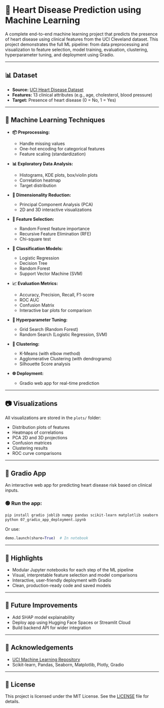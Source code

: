 
# 💓 Heart Disease Prediction using Machine Learning

A complete end-to-end machine learning project that predicts the presence of heart disease using clinical features from the UCI Cleveland dataset. This project demonstrates the full ML pipeline: from data preprocessing and visualization to feature selection, model training, evaluation, clustering, hyperparameter tuning, and deployment using Gradio.

---



## 📊 Dataset

- **Source:** [UCI Heart Disease Dataset](https://archive.ics.uci.edu/ml/datasets/heart+Disease)
- **Features:** 13 clinical attributes (e.g., age, cholesterol, blood pressure)
- **Target:** Presence of heart disease (0 = No, 1 = Yes)

---

## 🧠 Machine Learning Techniques

- **📦 Preprocessing:** 
  - Handle missing values
  - One-hot encoding for categorical features
  - Feature scaling (standardization)

- **📊 Exploratory Data Analysis:**
  - Histograms, KDE plots, box/violin plots
  - Correlation heatmap
  - Target distribution

- **🧬 Dimensionality Reduction:**
  - Principal Component Analysis (PCA)
  - 2D and 3D interactive visualizations

- **🎯 Feature Selection:**
  - Random Forest feature importance
  - Recursive Feature Elimination (RFE)
  - Chi-square test

- **🤖 Classification Models:**
  - Logistic Regression
  - Decision Tree
  - Random Forest
  - Support Vector Machine (SVM)

- **📈 Evaluation Metrics:**
  - Accuracy, Precision, Recall, F1-score
  - ROC AUC
  - Confusion Matrix
  - Interactive bar plots for comparison

- **🧪 Hyperparameter Tuning:**
  - Grid Search (Random Forest)
  - Random Search (Logistic Regression, SVM)

- **🧩 Clustering:**
  - K-Means (with elbow method)
  - Agglomerative Clustering (with dendrograms)
  - Silhouette Score analysis

- **🌐 Deployment:**
  - Gradio web app for real-time prediction

---

## 📷 Visualizations

All visualizations are stored in the `plots/` folder:

- Distribution plots of features
- Heatmaps of correlations
- PCA 2D and 3D projections
- Confusion matrices
- Clustering results
- ROC curve comparisons

---

## 🚀 Gradio App

An interactive web app for predicting heart disease risk based on clinical inputs.

### 🟢 Run the app:

```bash
pip install gradio joblib numpy pandas scikit-learn matplotlib seaborn plotly
python 07_gradio_app_deployment.ipynb
```

Or use:  
```python
demo.launch(share=True)  # In notebook
```

---

## 📌 Highlights

- Modular Jupyter notebooks for each step of the ML pipeline
- Visual, interpretable feature selection and model comparisons
- Interactive, user-friendly deployment with Gradio
- Clean, production-ready code and saved models

---

## 🔮 Future Improvements

- Add SHAP model explainability
- Deploy app using Hugging Face Spaces or Streamlit Cloud
- Build backend API for wider integration

---

## 🙌 Acknowledgements

- [UCI Machine Learning Repository](https://archive.ics.uci.edu/ml/datasets/heart+Disease)
- Scikit-learn, Pandas, Seaborn, Matplotlib, Plotly, Gradio

---

## 📜 License

This project is licensed under the MIT License. See the [LICENSE](LICENSE) file for details.
